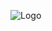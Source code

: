 ![Logo](https://github.com/ilyadev750/my-personal-website/assets/119667265/b67dc5d9-c88f-426c-b7bd-6d82d14b0228)
